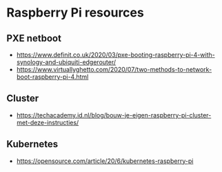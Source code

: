 # Raspberry Pi resources

## PXE netboot
- https://www.definit.co.uk/2020/03/pxe-booting-raspberry-pi-4-with-synology-and-ubiquiti-edgerouter/
- https://www.virtuallyghetto.com/2020/07/two-methods-to-network-boot-raspberry-pi-4.html

## Cluster
- https://techacademy.id.nl/blog/bouw-je-eigen-raspberry-pi-cluster-met-deze-instructies/

## Kubernetes
- https://opensource.com/article/20/6/kubernetes-raspberry-pi
